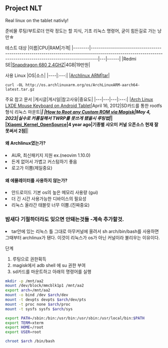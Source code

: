 ## Project NLT
Real linux on the tablet nativly!

준비물
루팅/부트로더 언락 정도는 할 지식, 기초 리눅스 명령어, 굳이 힘든길로 가는 낭만☆

테스트 대상
|이름|CPU|RAM|가격|
|--------|---------------------------------------------------------------------------------------------------------------------------------------------------------------|---|------|
|Redmi SE|[Snapdragon 680 2.4GHZ](https://www.qualcomm.com/products/mobile/snapdragon/smartphones/snapdragon-6-series-mobile-platforms/snapdragon-680-4g-mobile-platform)|4GB|19만원|

사용 Linux
|OS|소스|
|----|:---:|
|[Archlinux ARM](https://archlinuxarm.org/platforms/armv8/generic)|[tar](http://os.archlinuxarm.org/os/ArchLinuxARM-aarch64-latest.tar.gz)|
```
curl -OL http://os.archlinuxarm.org/os/ArchLinuxARM-aarch64-latest.tar.gz
```
주요 참고 문서
|게시글|게시일|참고사유|중요도|
|---|---|---|:---:|
|[Arch Linux LXDE Mouse Keyboard on Android Tablet](https://thomaspolasek.blogspot.com/2012/04/arch-linux-lxde-w-xorg-mouse-keyboard_16.html)|April 16, 2012|SD카드를 통한 rootfs형식 리눅스 마운트|*****|
|[How to Root any Custom ROM via Magisk](https://droidwin.com/how-to-root-any-custom-rom-via-magisk/#Root_any_Custom_ROM_via_Magisk_Patched_Boot)|May 4, 2023|실수로 커롬질해서 TWRP를 못쓰게 됐을시 루팅법|***|
|[Xiaomi_Kernel_OpenSource](https://github.com/MiCode/Xiaomi_Kernel_OpenSource/tree/xun-t-oss)|4 year ago|기종별 샤오미 커널 오픈소스 현재 잘 못써서 2점|**|

#### 왜 Archlinux였는가?
<li/> AUR, 최신패키지 지원 ex.(neovim 1.10.0)
<li/> 든게 없어서 가볍고 커스텀하기 좋음
<li/> 로고가 이쁨(제일중요)

#### 왜 에뮬레이터를 사용하지 않는가?
<li/> 안드로이드 기본 os의 높은 메모리 사용량 (gui)
<li/> 더 긴 시간 사용가능한 디바이스의 필요성
<li/> 리눅스 올라간 태블릿 너무 이쁨.(진짜중요)

### 밤새다 기절하더라도 잊으면 안돼는것들 -계속 추가할것.
<li/> tar안에 있는 리눅스 틀 그대로 아무커널에 올려서 sh arch/bin/bash를 사용하면 그때부터 archlinux가 됀다. 이것이 리눅스가 os가 아닌 커널이라 불리우는 이유이다.

단계
1. 루팅으로 권한휙득
2. magisk에서 adb shell 에 su 권한 부여
3. sd카드를 마운트하고 아래의 명령어를 실행

```bash
mkdir -p /mnt/aa2
mount /dev/block/mmcblk1p1 /mnt/aa2
export arch=/mnt/aa2
mount -o bind /dev $arch/dev
mount -t devpts devpts $arch/dev/pts
mount -t proc none $arch/proc
mount -t sysfs sysfs $arch/sys

export PATH=/sbin:/bin:/usr/bin:/usr/sbin:/usr/local/bin:$PATH
export TERM=xterm
export HOME=/root
export USER=root

chroot $arch /bin/bash
```
